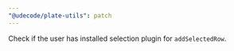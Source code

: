 ```yaml
---
"@udecode/plate-utils": patch
---
```


Check if the user has installed selection plugin for `addSelectedRow`.
